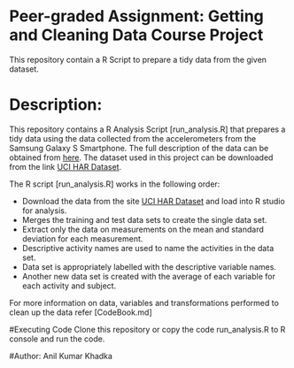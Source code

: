 # Peer-graded Assignment: Getting and Cleaning Data Course Project
This repository contain a R Script to prepare a tidy data from the given dataset.

# Description:
This repository contains a R Analysis Script [run_analysis.R] that prepares a tidy data using the data collected from the accelerometers from the Samsung Galaxy S Smartphone. The full description of the data can be obtained from [here](http://archive.ics.uci.edu/ml/datasets/Human+Activity+Recognition+Using+Smartphones). The dataset used in this project can be downloaded from the link [UCI HAR Dataset](https://d396qusza40orc.cloudfront.net/getdata%2Fprojectfiles%2FUCI%20HAR%20Dataset.zip).

The R script [run_analysis.R] works in the following order:
- Download the data from the site [UCI HAR Dataset](https://d396qusza40orc.cloudfront.net/getdata%2Fprojectfiles%2FUCI%20HAR%20Dataset.zip) and load into R studio for analysis.
- Merges the training and test data sets to create the single data set.
- Extract only the data on measurements on the mean and standard deviation for each measurement.
- Descriptive activity names are used to name the activities in the data set.
- Data set is appropriately labelled with the descriptive variable names.
- Another new data set is created with the average of each variable for each activity and subject.

For more information on data, variables and transformations performed to clean up the data refer [CodeBook.md]

#Executing Code
Clone this repository or copy the code run_analysis.R to R console and run the code.

#Author:
Anil Kumar Khadka

